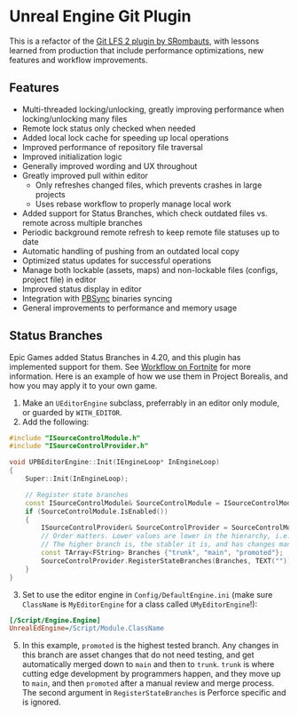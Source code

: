 # Unreal Engine Git Plugin

This is a refactor of the [Git LFS 2 plugin by SRombauts](https://github.com/SRombauts/UE4GitPlugin), with lessons learned from production
that include performance optimizations, new features and workflow improvements.

## Features

* Multi-threaded locking/unlocking, greatly improving performance when locking/unlocking many files
* Remote lock status only checked when needed
* Added local lock cache for speeding up local operations
* Improved performance of repository file traversal
* Improved initialization logic
* Generally improved wording and UX throughout
* Greatly improved pull within editor
  * Only refreshes changed files, which prevents crashes in large projects
  * Uses rebase workflow to properly manage local work
* Added support for Status Branches, which check outdated files vs. remote across multiple branches
* Periodic background remote refresh to keep remote file statuses up to date
* Automatic handling of pushing from an outdated local copy
* Optimized status updates for successful operations
* Manage both lockable (assets, maps) and non-lockable files (configs, project file) in editor
* Improved status display in editor
* Integration with [PBSync](https://github.com/ProjectBorealis/PBSync) binaries syncing
* General improvements to performance and memory usage

## Status Branches

Epic Games added Status Branches in 4.20, and this plugin has implemented support for them. See [Workflow on Fortnite](https://youtu.be/p4RcDpGQ_tI?t=1443) for more information. Here is an example of how we use them in Project Borealis, and how you may apply it to your own game.

1. Make an `UEditorEngine` subclass, preferrably in an editor only module, or guarded by `WITH_EDITOR`.
2. Add the following:

```cpp
#include "ISourceControlModule.h"
#include "ISourceControlProvider.h"

void UPBEditorEngine::Init(IEngineLoop* InEngineLoop)
{
	Super::Init(InEngineLoop);

	// Register state branches
	const ISourceControlModule& SourceControlModule = ISourceControlModule::Get();
	if (SourceControlModule.IsEnabled())
	{
		ISourceControlProvider& SourceControlProvider = SourceControlModule.GetProvider();
		// Order matters. Lower values are lower in the hierarchy, i.e., changes from higher branches get automatically merged down.
		// The higher branch is, the stabler it is, and has changes manually promoted up.
		const TArray<FString> Branches {"trunk", "main", "promoted"};
		SourceControlProvider.RegisterStateBranches(Branches, TEXT(""));
	}
}
```

3. Set to use the editor engine in `Config/DefaultEngine.ini` (make sure `ClassName` is `MyEditorEngine` for a class called `UMyEditorEngine`!):

```ini
[/Script/Engine.Engine]
UnrealEdEngine=/Script/Module.ClassName
```

5. In this example, `promoted` is the highest tested branch. Any changes in this branch are asset changes that do not need testing, and get automatically merged down to `main` and then to `trunk`. `trunk` is where cutting edge development by programmers happen, and they move up to `main`, and then `promoted` after a manual review and merge process. The second argument in `RegisterStateBranches` is Perforce specific and is ignored.
